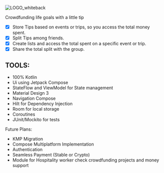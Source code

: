 
![LOGO_whiteback](https://github.com/rafaover/maTIPv2/assets/59352318/6702bf58-7c68-4c4f-a063-8bacd616c52a)

Crowdfunding life goals with a little tip

- [x] Store Tips based on events or trips, so you access the total money spent.
- [x] Split Tips among friends.
- [x] Create lists and access the total spent on a specific event or trip.
- [x] Share the total split with the group.

## TOOLS:

- 100% Kotlin
- Ui using Jetpack Compose
- StateFlow and ViewModel for State management
- Material Design 3
- Navigation Compose
- Hilt for Dependency Injection
- Room for local storage
- Coroutines
- JUnit/Mockito for tests

Future Plans:
- KMP Migration
- Compose Multiplatform Implementation
- Authentication
- Seamless Payment (Stable or Crypto)
- Module for Hospitality worker check crowdfunding projects and money support

